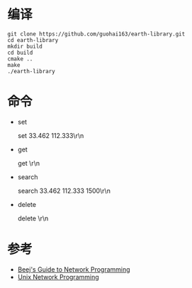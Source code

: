 # 编译

~~~
git clone https://github.com/guohai163/earth-library.git
cd earth-library
mkdir build
cd build
cmake ..
make
./earth-library
~~~

# 命令
* set

    set <key> 33.462 112.333\r\n
    
* get

    get <key>\r\n
    
* search
    
    search 33.462 112.333 1500\r\n
    
* delete

    delete <key>\r\n


# 参考
* [Beej's Guide to Network Programming](http://beej.us/guide/bgnet/)
* [Unix Network Programming](http://www.unpbook.com/)